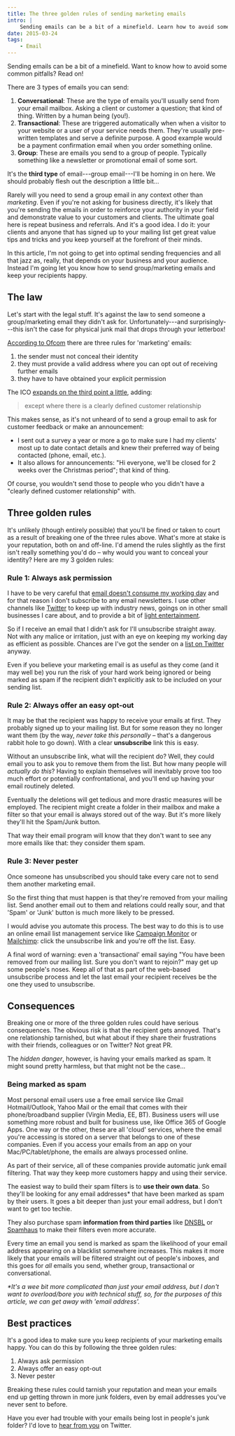 ```yaml
---
title: The three golden rules of sending marketing emails
intro: |
    Sending emails can be a bit of a minefield. Learn how to avoid some common pitfalls and the three ways to avoid being thrown in the junk folder here.
date: 2015-03-24
tags:
    - Email
---
```


Sending emails can be a bit of a minefield. Want to know how to avoid some common pitfalls? Read on!

There are 3 types of emails you can send:

1. <b>Conversational</b>: These are the type of emails you'll usually send from your email mailbox. Asking a client or customer a question; that kind of thing. Written by a human being (you!).
2. <b>Transactional</b>: These are triggered automatically when when a visitor to your website or a user of your service needs them. They're usually pre-written templates and serve a definite purpose. A good example would be a payment confirmation email when you order something online.
3. <b>Group</b>: These are emails you send to a group of people. Typically something like a newsletter or promotional email of some sort.

It's the **third type** of email---group email---I'll be homing in on here. We should probably flesh out the description a little bit…

Rarely will you need to send a group email in any context other than *marketing*. Even if you're not asking for business directly, it's likely that you're sending the emails in order to reinforce your authority in your field and demonstrate value to your customers and clients. The ultimate goal here is repeat business and referrals. And it's a good idea. I do it: your clients and anyone that has signed up to your mailing list get great value tips and tricks and you keep yourself at the forefront of their minds.

In this article, I'm not going to get into optimal sending frequencies and all that jazz as, really, that depends on your business and your audience. Instead I'm going let you know how to send group/marketing emails and keep your recipients happy.


## The law

Let's start with the legal stuff. It's against the law to send someone a group/marketing email they didn't ask for. Unfortunately---and surprisingly---this isn't the case for physical junk mail that drops through your letterbox!

[According to Ofcom](https://www.ofcom.org.uk/phones-telecoms-and-internet/advice-for-consumers/problems/tackling-nuisance-calls-and-messages/marketing-emails) there are three rules for 'marketing' emails:

1. the sender must not conceal their identity
2. they must provide a valid address where you can opt out of receiving further emails
3. they have to have obtained your explicit permission

The ICO [expands on the third point a little](https://ico.org.uk/for-the-public/online/spam-emails/), adding:

> except where there is a clearly defined customer relationship

This makes sense, as it's not unheard of to send a group email to ask for customer feedback or make an announcement:

- I sent out a survey a year or more a go to make sure I had my clients' most up to date contact details and knew their preferred way of being contacted (phone, email, etc.).
- It also allows for announcements: "Hi everyone, we'll be closed for 2 weeks over the Christmas period"; that kind of thing.

Of course, you wouldn't send those to people who you didn't have a "clearly defined customer relationship" with.


## Three golden rules

It's unlikely (though entirely possible) that you'll be fined or taken to court as a result of breaking one of the three rules above. What's more at stake is your reputation, both on and off-line. I'd amend the rules slightly as the first isn't really something you'd do – why would you want to conceal your identity? Here are my 3 golden rules:

### Rule 1: Always ask permission

I have to be very careful that [email doesn't consume my working day](/blog/controlling-email) and for that reason I don't subscribe to any email newsletters. I use other channels like [Twitter](https://twitter.com/tempertemper/) to keep up with industry news, goings on in other small businesses I care about, and to provide a bit of [light entertainment](https://youtu.be/8oVfIFrpslI).

So if I receive an email that I didn't ask for I'll unsubscribe straight away. Not with any malice or irritation, just with an eye on keeping my working day as efficient as possible. Chances are I've got the sender on a [list on Twitter](https://support.twitter.com/articles/76460-using-twitter-lists) anyway.

Even if you believe your marketing email is as useful as they come (and it may well be) you run the risk of your hard work being ignored or being marked as spam if the recipient didn't explicitly ask to be included on your sending list.

### Rule 2: Always offer an easy opt-out

It may be that the recipient was happy to receive your emails at first. They probably signed up to your mailing list. But for some reason they no longer want them (by the way, _never take this personally_ – that's a dangerous rabbit hole to go down). With a clear **unsubscribe** link this is easy.

Without an unsubscribe link, what will the recipient do? Well, they could email you to ask you to remove them from the list. But how many people will _actually do this_? Having to explain themselves will inevitably prove too too much effort or potentially confrontational, and you'll end up having your email routinely deleted.

Eventually the deletions will get tedious and more drastic measures will be employed. The recipient might create a folder in their mailbox and make a filter so that your email is always stored out of the way. But it's more likely they'll hit the Spam/Junk button.

That way their email program will know that they don't want to see any more emails like that: they consider them spam.

### Rule 3: Never pester

Once someone has unsubscribed you should take every care not to send them another marketing email.

So the first thing that must happen is that they're removed from your mailing list. Send another email out to them and relations could really sour, and that 'Spam' or 'Junk' button is much more likely to be pressed.

I would advise you automate this process. The best way to do this is to use an online email list management service like [Campaign Monitor](https://www.campaignmonitor.com/) or [Mailchimp](https://mailchimp.com/): click the unsubscribe link and you're off the list. Easy.

A final word of warning: even a 'transactional' email saying "You have been removed from our mailing list. Sure you don't want to rejoin?" may get up some people's noses. Keep all of that as part of the web-based unsubscribe process and let the last email your recipient receives be the one they used to unsubscribe.


## Consequences

Breaking one or more of the three golden rules could have serious consequences. The obvious risk is that the recipient gets annoyed. That's one relationship tarnished, but what about if they share their frustrations with their friends, colleagues or on Twitter? Not great PR.

The _hidden danger_, however, is having your emails marked as spam. It might sound pretty harmless, but that might not be the case…

### Being marked as spam

Most personal email users use a free email service like Gmail Hotmail/Outlook, Yahoo Mail or the email that comes with their phone/broadband supplier (Virgin Media, EE, BT). Business users will use something more robust and built for business use, like Office 365 of Google Apps. One way or the other, these are all 'cloud' services, where the email you're accessing is stored on a server that belongs to one of these companies. Even if you access your emails from an app on your Mac/PC/tablet/phone, the emails are always processed online.

As part of their service, all of these companies provide automatic junk email filtering. That way they keep more customers happy and using their service.

The easiest way to build their spam filters is to **use their own data**. So they'll be looking for any email addresses* that have been marked as spam by their users. It goes a bit deeper than just your email address, but I don't want to get too techie.

They also purchase spam **information from third parties** like [DNSBL](https://www.dnsbl.info) or [Spamhaus](https://www.spamhaus.org) to make their filters even more accurate.

Every time an email you send is marked as spam the likelihood of your email address appearing on a blacklist somewhere increases. This makes it more likely that your emails will be filtered straight out of people's inboxes, and this goes for _all_ emails you send, whether group, transactional or conversational.

_*It's a wee bit more complicated than just your email address, but I don't want to overload/bore you with technical stuff, so, for the purposes of this article, we can get away with 'email address'._


## Best practices

It's a good idea to make sure you keep recipients of your marketing emails happy. You can do this by following the three golden rules:

1. Always ask permission
2. Always offer an easy opt-out
3. Never pester

Breaking these rules could tarnish your reputation and mean your emails end up getting thrown in more junk folders, even by email addresses you've never sent to before.

Have you ever had trouble with your emails being lost in people's junk folder? I'd love to [hear from you](https://twitter.com/tempertemper) on Twitter.
